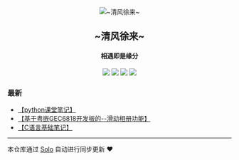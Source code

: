 <p align="center"><img alt="~清风徐来~" src="https://static.b3log.org/images/brand/solo-32.png"></p><h2 align="center">
~清风徐来~
</h2>

<h4 align="center">相遇即是缘分</h4>
<p align="center"><a title="~清风徐来~" target="_blank" href="https://github.com/13097917715/solo-blog"><img src="https://img.shields.io/github/last-commit/13097917715/solo-blog.svg?style=flat-square&color=FF9900"></a>
<a title="GitHub repo size in bytes" target="_blank" href="https://github.com/13097917715/solo-blog"><img src="https://img.shields.io/github/repo-size/13097917715/solo-blog.svg?style=flat-square"></a>
<a title="Solo Version" target="_blank" href="https://github.com/88250/solo/releases"><img src="https://img.shields.io/badge/solo-3.6.7-f1e05a.svg?style=flat-square&color=blueviolet"></a>
<a title="Hits" target="_blank" href="https://github.com/88250/hits"><img src="https://hits.b3log.org/13097917715/solo-blog.svg"></a></p>

### 最新

* [【python课堂笔记】](http://chengge.club/articles/2019/12/02/1575279277084.html)
* [【基于粤嵌GEC6818开发板的--滑动相册功能】](http://chengge.club/articles/2019/12/02/1575267130295.html)
* [【C语言基础笔记】](http://chengge.club/articles/2019/12/01/1575204283793.html)



---

本仓库通过 [Solo](https://github.com/88250/solo) 自动进行同步更新 ❤️ 